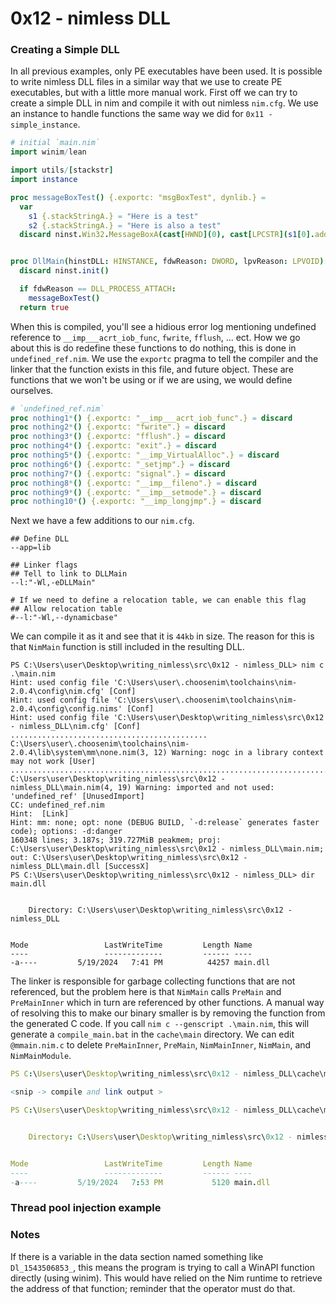 # 0x12 - nimless DLL

### Creating a Simple DLL

In all previous examples, only PE executables have been used. It is possible to write nimless DLL files in a similar way that we use to create PE executables, but with a little more manual work. First off we can try to create a simple DLL in nim and compile it with out nimless `nim.cfg`. We use an instance to handle functions the same way we did for `0x11 - simple_instance`.

```nim
# initial `main.nim`
import winim/lean

import utils/[stackstr]
import instance 

proc messageBoxTest() {.exportc: "msgBoxTest", dynlib.} = 
  var 
    s1 {.stackStringA.} = "Here is a test"
    s2 {.stackStringA.} = "Here is also a test"
  discard ninst.Win32.MessageBoxA(cast[HWND](0), cast[LPCSTR](s1[0].addr), cast[LPCSTR](s2[0].addr), MB_OK.UINT)


proc DllMain(hinstDLL: HINSTANCE, fdwReason: DWORD, lpvReason: LPVOID): BOOL {.stdcall, exportc:"DLLMain", dynlib.} =
  discard ninst.init()

  if fdwReason == DLL_PROCESS_ATTACH:
    messageBoxTest()
  return true
```

When this is compiled, you'll see a hidious error log mentioning undefined reference to `__imp___acrt_iob_func`, `fwrite`, `fflush`, ... ect. How we go about this is do redefine these functions to do nothing, this is done in `undefined_ref.nim`. We use the `exportc` pragma to tell the compiler and the linker that the function exists in this file, and future object. These are functions that we won't be using or if we are using, we would define ourselves.

```nim
# `undefined_ref.nim`
proc nothing1*() {.exportc: "__imp___acrt_iob_func".} = discard
proc nothing2*() {.exportc: "fwrite".} = discard
proc nothing3*() {.exportc: "fflush".} = discard
proc nothing4*() {.exportc: "exit".} = discard
proc nothing5*() {.exportc: "__imp_VirtualAlloc".} = discard
proc nothing6*() {.exportc: "_setjmp".} = discard
proc nothing7*() {.exportc: "signal".} = discard
proc nothing8*() {.exportc: "__imp__fileno".} = discard
proc nothing9*() {.exportc: "__imp__setmode".} = discard
proc nothing10*() {.exportc: "__imp_longjmp".} = discard
```

Next we have a few additions to our `nim.cfg`.

```
## Define DLL
--app=lib

## Linker flags
## Tell to link to DLLMain
--l:"-Wl,-eDLLMain"

# If we need to define a relocation table, we can enable this flag
## Allow relocation table
#--l:"-Wl,--dynamicbase"
```

We can compile it as it and see that it is `44kb` in size. The reason for this is that `NimMain` function is still included in the resulting DLL. 

```
PS C:\Users\user\Desktop\writing_nimless\src\0x12 - nimless_DLL> nim c .\main.nim
Hint: used config file 'C:\Users\user\.choosenim\toolchains\nim-2.0.4\config\nim.cfg' [Conf]
Hint: used config file 'C:\Users\user\.choosenim\toolchains\nim-2.0.4\config\config.nims' [Conf]
Hint: used config file 'C:\Users\user\Desktop\writing_nimless\src\0x12 - nimless_DLL\nim.cfg' [Conf]
............................................
C:\Users\user\.choosenim\toolchains\nim-2.0.4\lib\system\mm\none.nim(3, 12) Warning: nogc in a library context may not work [User]
...................................................................................................................
C:\Users\user\Desktop\writing_nimless\src\0x12 - nimless_DLL\main.nim(4, 19) Warning: imported and not used: 'undefined_ref' [UnusedImport]
CC: undefined_ref.nim
Hint:  [Link]
Hint: mm: none; opt: none (DEBUG BUILD, `-d:release` generates faster code); options: -d:danger
160348 lines; 3.187s; 319.727MiB peakmem; proj: C:\Users\user\Desktop\writing_nimless\src\0x12 - nimless_DLL\main.nim; out: C:\Users\user\Desktop\writing_nimless\src\0x12 - nimless_DLL\main.dll [SuccessX]
PS C:\Users\user\Desktop\writing_nimless\src\0x12 - nimless_DLL> dir main.dll


    Directory: C:\Users\user\Desktop\writing_nimless\src\0x12 - nimless_DLL


Mode                 LastWriteTime         Length Name
----                 -------------         ------ ----
-a----         5/19/2024   7:41 PM          44257 main.dll
```

The linker is responsible for garbage collecting functions that are not referenced, but the problem here is that `NimMain` calls `PreMain` and `PreMainInner` which in turn are referenced by other functions. A manual way of resolving this to make our binary smaller is by removing the function from the generated C code. If you call `nim c --genscript .\main.nim`, this will generate a `compile_main.bat` in the `cache\main` directory. We can edit `@mmain.nim.c` to delete `PreMainInner`, `PreMain`, `NimMainInner`, `NimMain`, and `NimMainModule`. 


```nim
PS C:\Users\user\Desktop\writing_nimless\src\0x12 - nimless_DLL\cache\main> .\compile_main.bat

<snip -> compile and link output > 

PS C:\Users\user\Desktop\writing_nimless\src\0x12 - nimless_DLL\cache\main> dir .\main.dll


    Directory: C:\Users\user\Desktop\writing_nimless\src\0x12 - nimless_DLL\cache\main


Mode                 LastWriteTime         Length Name
----                 -------------         ------ ----
-a----         5/19/2024   7:53 PM           5120 main.dll
```

### Thread pool injection example




### Notes

If there is a variable in the data section named something like `Dl_1543506853_`, this means the program is trying to call a WinAPI function directly (using winim). This would have relied on the Nim runtime to retrieve the address of that function; reminder that the operator must do that.  